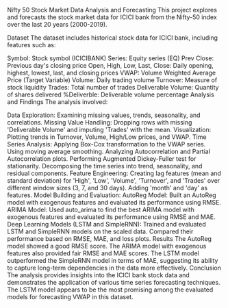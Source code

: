 Nifty 50 Stock Market Data Analysis and Forecasting
This project explores and forecasts the stock market data for ICICI bank from the Nifty-50 index over the last 20 years (2000-2019).

Dataset
The dataset includes historical stock data for ICICI bank, including features such as:

Symbol: Stock symbol (ICICIBANK)
Series: Equity series (EQ)
Prev Close: Previous day's closing price
Open, High, Low, Last, Close: Daily opening, highest, lowest, last, and closing prices
VWAP: Volume Weighted Average Price (Target Variable)
Volume: Daily trading volume
Turnover: Measure of stock liquidity
Trades: Total number of trades
Deliverable Volume: Quantity of shares delivered
%Deliverble: Deliverable volume percentage
Analysis and Findings
The analysis involved:

Data Exploration: Examining missing values, trends, seasonality, and correlations.
Missing Value Handling: Dropping rows with missing 'Deliverable Volume' and imputing 'Trades' with the mean.
Visualization: Plotting trends in Turnover, Volume, High/Low prices, and VWAP.
Time Series Analysis:
Applying Box-Cox transformation to the VWAP series.
Using moving average smoothing.
Analyzing Autocorrelation and Partial Autocorrelation plots.
Performing Augmented Dickey-Fuller test for stationarity.
Decomposing the time series into trend, seasonality, and residual components.
Feature Engineering: Creating lag features (mean and standard deviation) for 'High', 'Low', 'Volume', 'Turnover', and 'Trades' over different window sizes (3, 7, and 30 days). Adding 'month' and 'day' as features.
Model Building and Evaluation:
AutoReg Model: Built an AutoReg model with exogenous features and evaluated its performance using RMSE.
ARIMA Model: Used auto_arima to find the best ARIMA model with exogenous features and evaluated its performance using RMSE and MAE.
Deep Learning Models (LSTM and SimpleRNN): Trained and evaluated LSTM and SimpleRNN models on the scaled data. Compared their performance based on RMSE, MAE, and loss plots.
Results
The AutoReg model showed a good RMSE score.
The ARIMA model with exogenous features also provided fair RMSE and MAE scores.
The LSTM model outperformed the SimpleRNN model in terms of MAE, suggesting its ability to capture long-term dependencies in the data more effectively.
Conclusion
The analysis provides insights into the ICICI bank stock data and demonstrates the application of various time series forecasting techniques. The LSTM model appears to be the most promising among the evaluated models for forecasting VWAP in this dataset.

